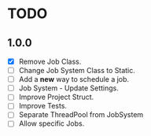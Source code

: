 # TODO

## 1.0.0

- [x] Remove Job Class.
- [ ] Change Job System Class to Static.
- [ ] Add a **new** way to schedule a job.
- [ ] Job System - Update Settings.
- [ ] Improve Project Struct.
- [ ] Improve Tests.
- [ ] Separate ThreadPool from JobSystem
- [ ] Allow specific Jobs.